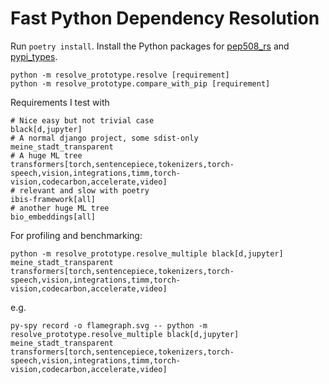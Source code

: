 # Fast Python Dependency Resolution

Run `poetry install`. Install the Python packages for [pep508_rs](https://github.com/konstin/pep508_rs) and [pypi_types](pypi_types).

```shell
python -m resolve_prototype.resolve [requirement]
python -m resolve_prototype.compare_with_pip [requirement]
```

Requirements I test with

```text
# Nice easy but not trivial case
black[d,jupyter]
# A normal django project, some sdist-only
meine_stadt_transparent
# A huge ML tree
transformers[torch,sentencepiece,tokenizers,torch-speech,vision,integrations,timm,torch-vision,codecarbon,accelerate,video]
# relevant and slow with poetry
ibis-framework[all]
# another huge ML tree 
bio_embeddings[all]
```

For profiling and benchmarking:

```text
python -m resolve_prototype.resolve_multiple black[d,jupyter] meine_stadt_transparent transformers[torch,sentencepiece,tokenizers,torch-speech,vision,integrations,timm,torch-vision,codecarbon,accelerate,video]
```

e.g.

```text
py-spy record -o flamegraph.svg -- python -m resolve_prototype.resolve_multiple black[d,jupyter] meine_stadt_transparent transformers[torch,sentencepiece,tokenizers,torch-speech,vision,integrations,timm,torch-vision,codecarbon,accelerate,video]
```
